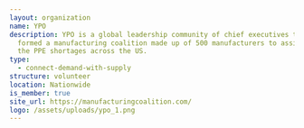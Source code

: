 ```yaml
---
layout: organization
name: YPO
description: YPO is a global leadership community of chief executives that has
  formed a manufacturing coalition made up of 500 manufacturers to assist with
  the PPE shortages across the US.
type:
  - connect-demand-with-supply
structure: volunteer
location: Nationwide
is_member: true
site_url: https://manufacturingcoalition.com/
logo: /assets/uploads/ypo_1.png
---
```

